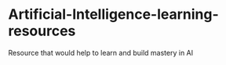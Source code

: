 # Artificial-Intelligence-learning-resources
Resource that would help to learn and build mastery in AI
